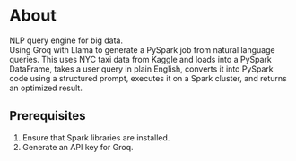 # About

NLP query engine for big data.\
Using Groq with Llama to generate a PySpark job from natural language queries. This uses NYC taxi data from Kaggle and loads into a PySpark DataFrame, takes a user query in plain English, converts it into PySpark code using a structured prompt, executes it on a Spark cluster, and returns an optimized result.

## Prerequisites

1. Ensure that Spark libraries are installed.
2. Generate an API key for Groq.
